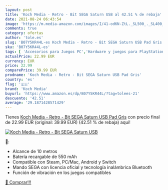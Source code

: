 ```yaml
---
layout: post
title: 'Koch Media - Retro - Bit SEGA Saturn USB al 42.51 % de rebaja'
date: 2021-08-24 06:43:54
image: 'https://m.media-amazon.com/images/I/41-od6N-ZtL._SL500_._SL400_.jpg'
comments: true
category: ofertas
author: 'tole.es'
slug: 'B07Y5KR44L-es Koch Media - Retro - Bit SEGA Saturn USB Pad Gris'
sku: 'B07Y5KR44L-es'
tags: [ 'Accesorios para Juegos PC','Hardware y juegos para PlayStation 3','Juegos y Accesorios para PC','Mandos de juego para PC','Mandos para PC','Sistemas heredados','Sistemas heredados de PlayStation','Videojuegos','koch media','sega', ]
actualPrice: 22.99 EUR
currency: EUR
price: 22.99
comparePrice: 39.99 EUR
prodname: 'Koch Media - Retro - Bit SEGA Saturn USB Pad Gris'
country: 'es'
flag: '🇪🇸'
brand: 'Koch Media'
buyurl: 'https://www.amazon.es/dp/B07Y5KR44L/?tag=tolees-21'
descuento: '42.51'
average: '29.1871428571429'
---
```


Tienes [Koch Media - Retro - Bit SEGA Saturn USB Pad Gris](https://www.amazon.es/dp/B07Y5KR44L/?tag=tolees-21) con precio final de  22.99 EUR (original: 39.99 EUR) (42.51 %  de rebaja) aqui!

[![Koch Media - Retro - Bit SEGA Saturn USB](https://m.media-amazon.com/images/I/41-od6N-ZtL._SL500_._SL400_.jpg)](https://www.amazon.es/dp/B07Y5KR44L/?tag=tolees-21)

🔎:

- Alcance de 10 metros
- Batería recargable de 550 mAh
- Compatible con Steam, PC/Mac, Android y Switch
- Mando SEGA con licencia oficial y tecnología inalámbrica Bluetooth
- Función de vibración en los juegos compatibles

[🛒 Comprar!!!](https://www.amazon.es/dp/B07Y5KR44L/?tag=tolees-21)

